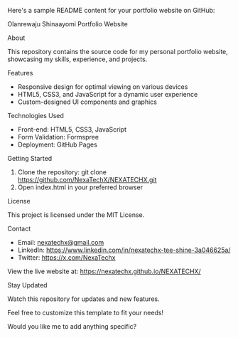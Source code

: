 Here's a sample README content for your portfolio website on GitHub:

Olanrewaju Shinaayomi Portfolio Website

About

This repository contains the source code for my personal portfolio website, showcasing my skills, experience, and projects.

Features

- Responsive design for optimal viewing on various devices
- HTML5, CSS3, and JavaScript for a dynamic user experience
- Custom-designed UI components and graphics

Technologies Used

- Front-end: HTML5, CSS3, JavaScript
- Form Validation: Formspree
- Deployment: GitHub Pages

Getting Started

1. Clone the repository: git clone https://github.com/NexaTechX/NEXATECHX.git
2. Open index.html in your preferred browser

License

This project is licensed under the MIT License.

Contact

- Email: nexatechx@gmail.com
- LinkedIn: https://www.linkedin.com/in/nexatechx-tee-shine-3a046625a/
- Twitter: https://x.com/NexaTechx


View the live website at: https://nexatechx.github.io/NEXATECHX/

Stay Updated

Watch this repository for updates and new features.

Feel free to customize this template to fit your needs!

Would you like me to add anything specific?
